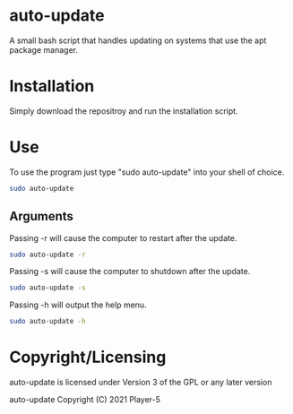 # auto-update
A small bash script that handles updating on systems that use the apt
package manager.

# Installation
Simply download the repositroy and run the installation script.

# Use
To use the program just type "sudo auto-update" into your shell of choice.

```bash
sudo auto-update
```

## Arguments

Passing -r will cause the computer to restart after the update.

```bash
sudo auto-update -r
```

Passing -s will cause the computer to shutdown after the update.

```bash
sudo auto-update -s
```

Passing -h will output the help menu.

```bash
sudo auto-update -h
```

# Copyright/Licensing
auto-update is licensed under Version 3 of the GPL or any later version

auto-update  Copyright (C) 2021  Player-5
